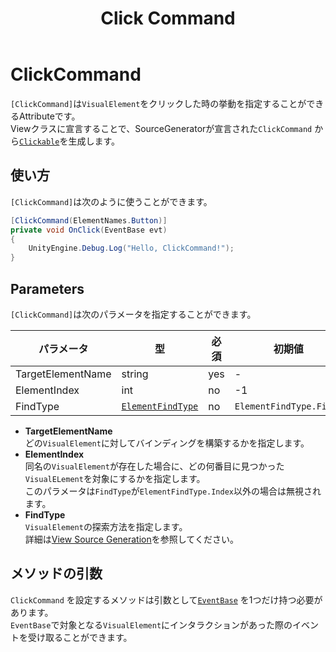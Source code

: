 ﻿---
title: Click Command
---

# ClickCommand

`[ClickCommand]`は`VisualElement`をクリックした時の挙動を指定することができるAttributeです。  
Viewクラスに宣言することで、SourceGeneratorが宣言された`ClickCommand`
から[`Clickable`](https://docs.unity3d.com/ScriptReference/UIElements.Clickable.html)を生成します。

## 使い方

`[ClickCommand]`は次のように使うことができます。

```csharp
[ClickCommand(ElementNames.Button)]
private void OnClick(EventBase evt)
{
    UnityEngine.Debug.Log("Hello, ClickCommand!");
}
```

## Parameters

`[ClickCommand]`は次のパラメータを指定することができます。

| パラメータ             | 型                                                                 | 必須  | 初期値                     |
|-------------------|-------------------------------------------------------------------|-----|-------------------------|
| TargetElementName | string                                                            | yes | -                       |
| ElementIndex      | int                                                               | no  | -1                      |
| FindType          | [`ElementFindType`](../source-generation/view-source-generation.md#ElementFindType) | no  | `ElementFindType.First` |

- **TargetElementName**  
  どの`VisualElement`に対してバインディングを構築するかを指定します。
- **ElementIndex**  
  同名の`VisualElement`が存在した場合に、どの何番目に見つかった`VisualELement`を対象にするかを指定します。  
  このパラメータは`FindType`が`ElementFindType.Index`以外の場合は無視されます。
- **FindType**  
  `VisualElement`の探索方法を指定します。  
  詳細は[View Source Generation](../source-generation/view-source-generation.md#ElementFindType)を参照してください。

## メソッドの引数

`ClickCommand`
を設定するメソッドは引数として[`EventBase`](https://docs.unity3d.com/ScriptReference/UIElements.EventBase.html)
を1つだけ持つ必要があります。  
`EventBase`で対象となる`VisualElement`にインタラクションがあった際のイベントを受け取ることができます。

